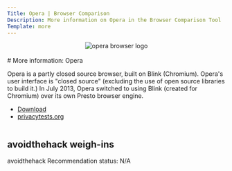 ```yaml
---
Title: Opera | Browser Comparison
Description: More information on Opera in the Browser Comparison Tool
Template: more
---
```


<center><img src="%assets_url%/logos/operalogo.png" alt="opera browser logo" class="browser-img"></center>

<br>
<div class="column" markdown="1">
# More information: Opera

Opera is a partly closed source browser, built on Blink (Chromium). Opera's user interface is "closed source" (excluding the use of open source libraries to build it.) In July 2013, Opera switched to using Blink (created for Chromium) over its own Presto browser engine.


* [Download](https://www.opera.com/download)
* [privacytests.org](https://privacytests.org)
</div>

<div class="column" markdown="1">
<div class="card" markdown="1">

## avoidthehack weigh-ins

avoidthehack Recommendation status: N/A

</div>
</div>
</div>
